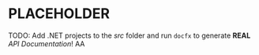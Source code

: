 # PLACEHOLDER
TODO: Add .NET projects to the *src* folder and run `docfx` to generate **REAL** *API Documentation*!
AA